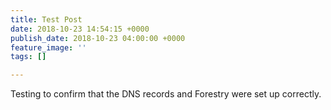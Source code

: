 ```yaml
---
title: Test Post
date: 2018-10-23 14:54:15 +0000
publish_date: 2018-10-23 04:00:00 +0000
feature_image: ''
tags: []

---
```

Testing to confirm that the DNS records and Forestry were set up correctly.